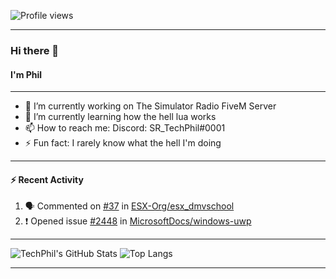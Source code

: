 ![Profile views](https://gpvc.arturio.dev/TechPhil)

---

### Hi there 👋
#### I'm Phil

---

- 🔭 I’m currently working on The Simulator Radio FiveM Server
- 🌱 I’m currently learning how the hell lua works
- 📫 How to reach me: Discord: SR_TechPhil#0001
- ⚡ Fun fact: I rarely know what the hell I'm doing

---

#### ⚡ Recent Activity
<!--START_SECTION:activity-->
1. 🗣 Commented on [#37](https://github.com//ESX-Org/esx_dmvschool/issues/37) in [ESX-Org/esx_dmvschool](https://github.com//ESX-Org/esx_dmvschool)
2. ❗️ Opened issue [#2448](https://github.com//MicrosoftDocs/windows-uwp/issues/2448) in [MicrosoftDocs/windows-uwp](https://github.com//MicrosoftDocs/windows-uwp)
<!--END_SECTION:activity-->

---

![TechPhil's GitHub Stats](https://github-readme-stats.vercel.app/api?username=techphil&count_private=true)
![Top Langs](https://github-readme-stats.vercel.app/api/top-langs/?username=techphil)

---
